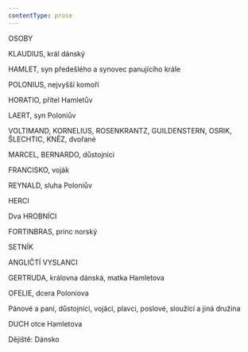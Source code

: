 ```yaml
---
contentType: prose
---
```


OSOBY

KLAUDIUS, král dánský

HAMLET, syn předešlého a synovec panujícího krále

POLONIUS, nejvyšší komoří

HORATIO, přítel Hamletův

LAERT, syn Poloniův

VOLTIMAND, KORNELIUS, ROSENKRANTZ, GUILDENSTERN, OSRIK, ŠLECHTIC, KNĚZ, dvořané

MARCEL, BERNARDO, důstojníci

FRANCISKO, voják

REYNALD, sluha Poloniův

HERCI

Dva HROBNÍCI

FORTINBRAS, princ norský

SETNÍK

ANGLIČTÍ VYSLANCI

GERTRUDA, královna dánská, matka Hamletova

OFELIE, dcera Poloniova

Pánové a paní, důstojníci, vojáci, plavci, poslové, sloužící a jiná družina

DUCH otce Hamletova

Dějiště: Dánsko
